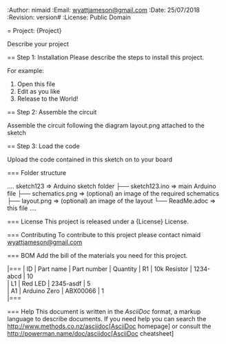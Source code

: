 :Author: nimaid
:Email: wyattjameson@gmail.com
:Date: 25/07/2018
:Revision: version#
:License: Public Domain

= Project: {Project}

Describe your project

== Step 1: Installation
Please describe the steps to install this project.

For example:

1. Open this file
2. Edit as you like
3. Release to the World!

== Step 2: Assemble the circuit

Assemble the circuit following the diagram layout.png attached to the sketch

== Step 3: Load the code

Upload the code contained in this sketch on to your board

=== Folder structure

....
 sketch123                => Arduino sketch folder
  ├── sketch123.ino       => main Arduino file
  ├── schematics.png      => (optional) an image of the required schematics
  ├── layout.png          => (optional) an image of the layout
  └── ReadMe.adoc         => this file
....

=== License
This project is released under a {License} License.

=== Contributing
To contribute to this project please contact nimaid <wyattjameson@gmail.com>

=== BOM
Add the bill of the materials you need for this project.

|===
| ID | Part name      | Part number | Quantity
| R1 | 10k Resistor   | 1234-abcd   | 10       
| L1 | Red LED        | 2345-asdf   | 5        
| A1 | Arduino Zero   | ABX00066    | 1        
|===


=== Help
This document is written in the _AsciiDoc_ format, a markup language to describe documents. 
If you need help you can search the http://www.methods.co.nz/asciidoc[AsciiDoc homepage]
or consult the http://powerman.name/doc/asciidoc[AsciiDoc cheatsheet]
